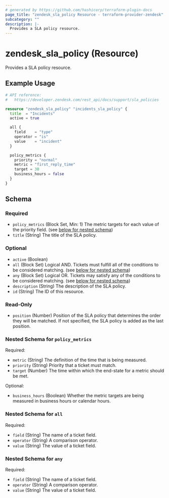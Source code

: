 ```yaml
---
# generated by https://github.com/hashicorp/terraform-plugin-docs
page_title: "zendesk_sla_policy Resource - terraform-provider-zendesk"
subcategory: ""
description: |-
  Provides a SLA policy resource.
---
```


# zendesk_sla_policy (Resource)

Provides a SLA policy resource.

## Example Usage

```terraform
# API reference:
#   https://developer.zendesk.com/rest_api/docs/support/sla_policies

resource "zendesk_sla_policy" "incidents_sla_policy" {
  title  = "Incidents"
  active = true

  all {
    field    = "type"
    operator = "is"
    value    = "incident"
  }

  policy_metrics {
    priority = "normal"
    metric = "first_reply_time"
    target = 30
    business_hours = false
  }
}
```

<!-- schema generated by tfplugindocs -->
## Schema

### Required

- `policy_metrics` (Block Set, Min: 1) The metric targets for each value of the priority field. (see [below for nested schema](#nestedblock--policy_metrics))
- `title` (String) The title of the SLA policy.

### Optional

- `active` (Boolean)
- `all` (Block Set) Logical AND. Tickets must fulfill all of the conditions to be considered matching. (see [below for nested schema](#nestedblock--all))
- `any` (Block Set) Logical OR. Tickets may satisfy any of the conditions to be considered matching. (see [below for nested schema](#nestedblock--any))
- `description` (String) The description of the SLA policy.
- `id` (String) The ID of this resource.

### Read-Only

- `position` (Number) Position of the SLA policy that determines the order they will be matched. If not specified, the SLA policy is added as the last position.

<a id="nestedblock--policy_metrics"></a>
### Nested Schema for `policy_metrics`

Required:

- `metric` (String) The definition of the time that is being measured.
- `priority` (String) Priority that a ticket must match.
- `target` (Number) The time within which the end-state for a metric should be met.

Optional:

- `business_hours` (Boolean) Whether the metric targets are being measured in business hours or calendar hours.


<a id="nestedblock--all"></a>
### Nested Schema for `all`

Required:

- `field` (String) The name of a ticket field.
- `operator` (String) A comparison operator.
- `value` (String) The value of a ticket field.


<a id="nestedblock--any"></a>
### Nested Schema for `any`

Required:

- `field` (String) The name of a ticket field.
- `operator` (String) A comparison operator.
- `value` (String) The value of a ticket field.


